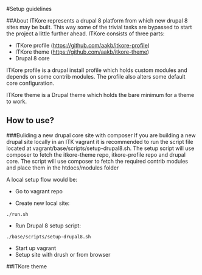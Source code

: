 #Setup guidelines

##About
ITKore represents a drupal 8 platform from which new drupal 8 sites may be built. This way some of the trivial tasks are bypassed to start the project a little further ahead.
ITKore consists of three parts:
* ITKore profile (https://github.com/aakb/itkore-profile)
* ITKore theme (https://github.com/aakb/itkore-theme)
* Drupal 8 core

ITKore profile is a drupal install profile which holds custom modules and depends on some contrib modules. The profile also alters some default core configuration.

ITKore theme is a Drupal theme which holds the bare minimum for a theme to work.

## How to use?

###Buliding a new drupal core site with composer
If you are building a new drupal site locally in an ITK vagrant it is recommended to run the script file located at vagrant/base/scripts/setup-drupal8.sh.
The setup script will use composer to fetch the itkore-theme repo, itkore-profile repo and drupal core.
The script will use composer to fetch the required contrib modules and place them in the htdocs/modules folder

A local setup flow would be:

* Go to vagrant repo

* Create new local site:
```
./run.sh
```

* Run Drupal 8 setup script:
```
./base/scripts/setup-drupal8.sh
```

* Start up vagrant
* Setup site with drush or from browser

##ITKore theme
